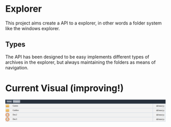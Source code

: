 # Explorer

This project aims create a API to a explorer, in other words a folder system like the windows explorer.

## Types

The API has been designed to be easy implements different types of archives in the explorer, but always maintaining the folders as means of navigation.

# Current Visual (improving!)

![alt text](https://github.com/murilocg/Explorer/blob/master/example/images/explorer.png)


